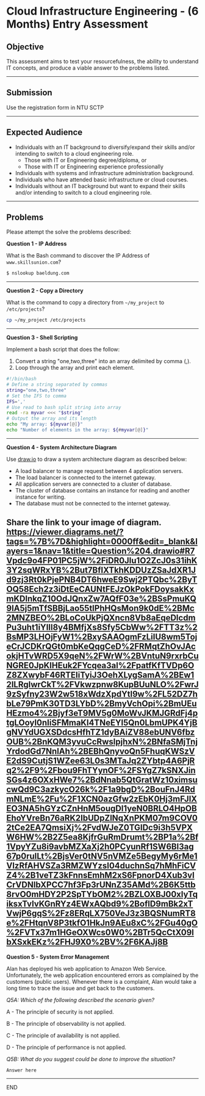 # Cloud Infrastructure Engineering - (6 Months) Entry Assessment

## Objective

This assessment aims to test your resourcefulness, the ability to understand IT concepts, and produce a viable answer to the problems listed.

---
## Submission

Use the registration form in NTU SCTP

---
## Expected Audience

- Individuals with an IT background to diversify/expand their skills and/or intending to switch to a cloud engineering role.
    - Those with IT or Engineering degree/diploma, or
    - Those with IT or Engineering experience professionally
- Individuals with systems and infrastructure administration background.
- Individuals who have attended basic infrastructure or cloud courses.
- Individuals without an IT background but want to expand their skills and/or intending to switch to a cloud engineering role.

---

## Problems

Please attempt the solve the problems described:

**Question 1 - IP Address**

What is the Bash command to discover the IP Address of `www.skillsunion.com`?

```sh
$ nslookup baeldung.com
```

---

**Question 2 - Copy a Directory**

What is the command to copy a directory from `~/my_project` to `/etc/projects`?

```sh
cp ~/my_project /etc/projects
```
---

**Question 3 - Shell Scripting**

Implement a bash script that does the follow:
1. Convert a string "one,two,three" into an array delimited by comma (,).
1. Loop through the array and print each element.

```sh
#!/bin/bash
# Define a string separated by commas
string="one,two,three"
# Set the IFS to comma
IFS=','
# Use read to bash split string into array
read -ra myvar <<< "$string"
# Output the array and its length
echo "My array: ${myvar[@]}"
echo "Number of elements in the array: ${#myvar[@]}"
```

---

**Question 4 - System Architecture Diagram**

Use [draw.io](draw.io) to draw a system architecture diagram as described below:

- A load balancer to manage request between 4 application servers.
- The load balancer is connected to the internet gateway.
- All application servers are connected to a cluster of database.
- The cluster of database contains an instance for reading and another instance for writing.
- The database must not be connected to the internet gateway.

Share the link to your image of diagram.
https://viewer.diagrams.net/?tags=%7B%7D&highlight=0000ff&edit=_blank&layers=1&nav=1&title=Question%204.drawio#R7Vpdc9o4FP01PC5jW%2FiDR0JIu1O2ZcJ0s31ihK3Y2sqWRxYB%2But7BfIXTkhKDDUzZSaJdXR1Jd9zj3Rt0kPjePNB4DT6hweE9Swj2PTQbc%2ByTOQ58Ech2z3iDtEeCAUNtFEJzOkPokFDoysakKxmKDlnkqZ10OdJQnxZw7AQfF03e%2BSsPmuKQ9IA5j5mTfSBBjLao55tlPhHQsMon9k0dE%2BMc2MNZBEO%2BLoCoUkPjQXncn8Vb8aEqeDlcdmPu3uht1iYIIl8y4BMfjXs8Sfy5CbWw%2FTT3z%2BsMP3LHOjFyW1%2BxySAAOgmFzLiIU8wm5TojeCrJCDKrQGt0mbKeQqgCeD%2FRMqtZhOvJAcokjHTvWRD5X9qeN%2FWrW%2BVntuN9rxrbCuNGRE0JpKIHEuk2FYcqea3al%2FpatfKfTVDp6OZ8ZXwybF46RTEIiTyiJ3OehXLygSamA%2BEw12ILRgIwrCkT%2FVkwzpnw8KupBUuNLO%2FwrJ9zSyfny23W2w518xWdzXpdYtl9w%2FL52DZ7hbLe79PmK30TD3LYbD%2BmyVchOpi%2BmUEuHEzmo4%2Bjyf3eT9MV5g0MoWvJKMJGRdFj4ptgLOoyI0nIiSFMmaKl4TNeEYl5Qn0LbmUPK4YjBgNVYdUGXSDdcsHfhTZ1dyBAiZV88ebUNV6fbzOUB%2BnKQM3yvuCcRwslpjhxN%2BNfaSMjTnjYrdodGd7NnIAh%2BEBhQnyvoQn5FhuqKWSzVE2dS9CutjS1WZee63L0s3MTaJq2ZYbtp4A6PjRq2%2F9%2Fbou9FhTYynOF%2FSYgZ7kSNXJinSGs4z6OXxHWe7%2BdNnab5QtGratWz10ximsucwQd9C3azkycO26k%2F1a9bgD%2BouFnJ4RdmNLmE%2Fu%2F1XCN0azGfw2zEbK0Hj3mFJlXEO3NA5hGYzCZnHnM5ougDl1yeN0BRLO4HpOBEhoYVreBn76aRK2IbUDpZlNqXnPKM07m9COV02tCe2EA7QmsiXj%2FvdWJeZ0TGIDc9i3h5VPXW6HW%2B2Z5ea8KjfrGuRmDrumt%2BP1a%2Bf1VpyYZu8i9avbMZXaXj2h0PCyunRf1SW6Bl3ag67p0ruILt%2BjsVer0tNV5nVMZe5BegyMy6rMe1VlzRfAHVSZa3RMZWYzsI04duchnSq7hMhFiCVZ4%2B1veTZ3kFnnsEmhM2xS6FpnorD4Xub3vICrVDNlbXPCC7hf3Fp3rUNnZ35AMd%2B6K5ttb8rvO0mHDY2P2SpTYbOM2%2BZLOXBJ00xlyTqiksxTvIvKGnRYz4EWxAQbd9%2BoflD9mBk2xTVwjP6gqS%2Fz8ERqLX750VeJ3z3BQSNumRT8e%2FHtqnV8P3tkfO1HkJn9AEu8xC%2FGu40gO%2FVTx37m1HGeOXWcs0W0%2BTr5QcCtX09IbXSxkEKz%2FHJ9X0%2BV%2F6KAJj8B
---

**Question 5 - System Error Management**

Alan has deployed his web application to Amazon Web Service. Unfortunately, the web application encountered errors as complained by the customers (public users). Whenever there is a complaint, Alan would take a long time to trace the issue and get back to the customers. 

*Q5A: Which of the following described the scenario given?*

A - The principle of security is not applied.

B - The principle of observability is not applied.

C - The principle of availability is not applied.

D - The principle of performance is not applied.

*Q5B: What do you suggest could be done to improve the situation?*

```
Answer here
```

---

END
